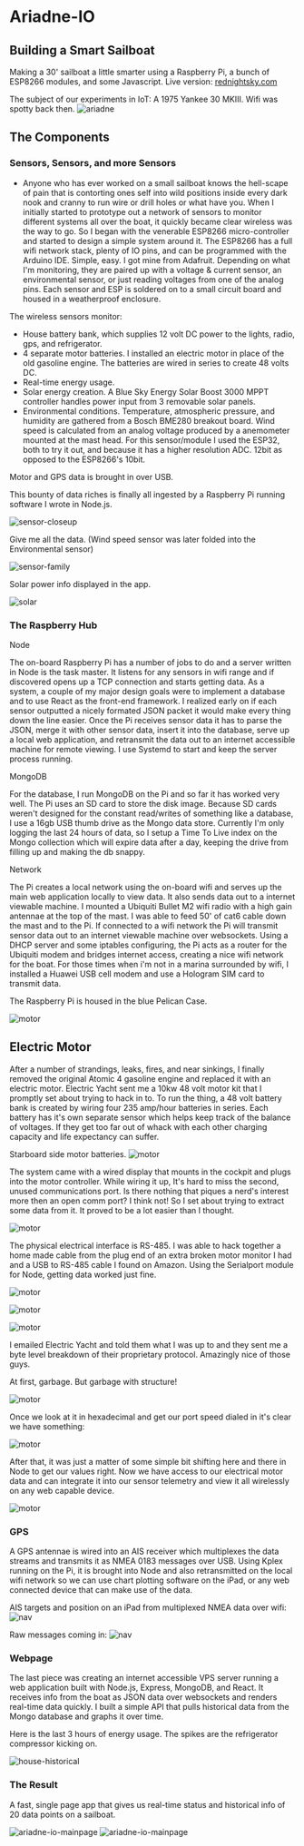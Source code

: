 # Ariadne-IO

## Building a Smart Sailboat

Making a 30' sailboat a little smarter using a Raspberry Pi, a bunch of ESP8266 modules, and some Javascript.
Live version: [rednightsky.com](http://www.rednightsky.com)

The subject of our experiments in IoT: A 1975 Yankee 30 MKIII. Wifi was spotty back then.
![ariadne](/public/images/IMG_0294.jpeg)

## The Components

### Sensors, Sensors, and more Sensors
* Anyone who has ever worked on a small sailboat knows the hell-scape of pain that is contorting ones self into wild positions inside every dark nook and cranny to run wire or drill holes or what have you. When I initially started to prototype out a network of sensors to monitor different systems all over the boat, it quickly became clear wireless was the way to go. So I began with the venerable ESP8266 micro-controller and started to design a simple system around it. The ESP8266 has a full wifi network stack, plenty of IO pins, and can be programmed with the Arduino IDE. Simple, easy. I got mine from Adafruit. Depending on what I'm monitoring, they are paired up with a voltage & current sensor, an environmental sensor, or just reading voltages from one of the analog pins. Each sensor and ESP is soldered on to a small circuit board and housed in a weatherproof enclosure.

The wireless sensors monitor:
* House battery bank, which supplies 12 volt DC power to the lights, radio, gps, and refrigerator.
* 4 separate motor batteries. I installed an electric motor in place of the old gasoline engine. The batteries are wired in series to create 48 volts DC.
* Real-time energy usage.
* Solar energy creation. A Blue Sky Energy Solar Boost 3000 MPPT controller handles power input from 3 removable solar panels.
* Environmental conditions. Temperature, atmospheric pressure, and humidity are gathered from a Bosch BME280 breakout board. Wind speed is calculated from an analog voltage produced by a anemometer mounted at the mast head. For this sensor/module I used the ESP32, both to try it out, and because it has a higher resolution ADC. 12bit as opposed to the ESP8266's 10bit.

Motor and GPS data is brought in over USB.

This bounty of data riches is finally all ingested by a Raspberry Pi running software I wrote in Node.js.

![sensor-closeup](/public/images/ariadne-closeup.jpeg)

Give me all the data. (Wind speed sensor was later folded into the Environmental sensor)

![sensor-family](/public/images/ariadne-sensor-fam.jpeg)

Solar power info displayed in the app.

![solar](/public/images/ari-solar.jpeg)


### The Raspberry Hub

Node

The on-board Raspberry Pi has a number of jobs to do and a server written in Node is the task master. It listens for any sensors in wifi range and if discovered opens up a TCP connection and starts getting data. As a system, a couple of my major design goals were to implement a database and to use React as the front-end framework. I realized early on if each sensor outputted a nicely formated JSON packet it would make every thing down the line easier. Once the Pi receives sensor data it has to parse the JSON, merge it with other sensor data, insert it into the database, serve up a local web application, and retransmit the data out to an internet accessible machine for remote viewing. I use Systemd to start and keep the server process running.  

MongoDB

For the database, I run MongoDB on the Pi and so far it has worked very well. The Pi uses an SD card to store the disk image. Because SD cards weren't designed for the constant read/writes of something like a database, I use a 16gb USB thumb drive as the Mongo data store. Currently I'm only logging the last 24 hours of data, so I setup a Time To Live index on the Mongo collection which will expire data after a day, keeping the drive from filling up and making the db snappy.

Network

 The Pi creates a local network using the on-board wifi and serves up the main web application locally to view data. It also sends data out to a internet viewable machine. I mounted a Ubiquiti Bullet M2 wifi radio with a high gain antennae at the top of the mast. I was able to feed 50' of cat6 cable down the mast and to the Pi. If connected to a wifi network the Pi will transmit sensor data out to an internet viewable machine over websockets. Using a DHCP server and some iptables configuring, the Pi acts as a router for the Ubiquiti modem and bridges internet access, creating a nice wifi network for the boat. For those times when i'm not in a marina surrounded by wifi, I installed a Huawei USB cell modem and use a Hologram SIM card to transmit data.     

The Raspberry Pi is housed in the blue Pelican Case.

![motor](/public/images/IMG_0015.jpeg)

## Electric Motor

After a number of strandings, leaks, fires, and near sinkings, I finally removed the original Atomic 4 gasoline engine and replaced it with an electric motor. Electric Yacht sent me a 10kw 48 volt motor kit that I promptly set about trying to hack in to. To run the thing, a 48 volt battery bank is created by wiring four 235 amp/hour batteries in series. Each battery has it's own separate sensor which helps keep track of the balance of voltages. If they get too far out of whack with each other charging capacity and life expectancy can suffer.

Starboard side motor batteries.
![motor](/public/images/ariadne-batts.jpeg)


The system came with a wired display that mounts in the cockpit and plugs into the motor controller. While wiring it up, It's hard to miss the second, unused communications port. Is there nothing that piques a nerd's interest more then an open comm port? I think not! So I set about trying to extract some data from it. It proved to be a lot easier than I thought.

![motor](/public/images/IMG_0026.jpeg)

The physical electrical interface is RS-485. I was able to hack together a home made cable from the plug end of an extra broken motor monitor I had and a USB to RS-485 cable I found on Amazon. Using the Serialport module for Node, getting data worked just fine.

![motor](/public/images/IMG_0029.jpeg)

![motor](/public/images/IMG_0030.jpeg)

![motor](/public/images/IMG_0034.jpeg)

I emailed Electric Yacht and told them what I was up to and they sent me a byte level breakdown of their proprietary protocol. Amazingly nice of those guys.  

At first, garbage. But garbage with structure!

![motor](/public/images/rsserial.jpg)

Once we look at it in hexadecimal and get our port speed dialed in it's clear we have something:

![motor](/public/images/rshex.jpg)

After that, it was just a matter of some simple bit shifting here and there in Node to get our values right. Now we have access to our electrical motor data and can integrate it into our sensor telemetry and view it all wirelessly on any web capable device.

![motor](/public/images/ari-motor.jpeg)

### GPS

A GPS antennae is wired into an AIS receiver which multiplexes the data streams and transmits it as NMEA 0183 messages over USB. Using Kplex running on the Pi, it is brought into Node and also retransmitted on the local wifi network so we can use chart plotting software on the iPad, or any web connected device that can make use of the data.   

AIS targets and position on an iPad from multiplexed NMEA data over wifi:
![nav](/public/images/image1.PNG)

Raw messages coming in:
![nav](/public/images/image2.PNG)


### Webpage

The last piece was creating an internet accessible VPS server running a web application built with Node.js, Express, MongoDB, and React. It receives info from the boat as JSON data over websockets and renders real-time data quickly. I built a simple API that pulls historical data from the Mongo database and graphs it over time.

Here is the last 3 hours of energy usage. The spikes are the refrigerator compressor kicking on.

![house-historical](/public/images/ari-house-history.jpeg)

### The Result

A fast, single page app that gives us real-time status and historical info of 20 data points on a sailboat.

![ariadne-io-mainpage](/public/images/ari-main-1.jpeg)
![ariadne-io-mainpage](/public/images/ari-main-2.jpeg)
